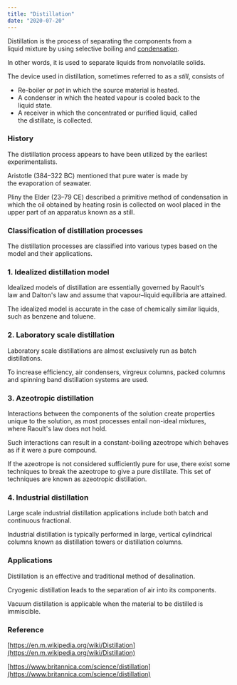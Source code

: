 ```yaml
---
title: "Distillation"
date: "2020-07-20"
---
```


Distillation is the process of separating the components from a liquid mixture by using selective boiling and [condensation](https://chemistdictionary.com/condensation/).

In other words, it is used to separate liquids from nonvolatile solids.

The device used in distillation, sometimes referred to as a _still_, consists of

- Re-boiler or _pot_ in which the source material is heated.
- A condenser in which the heated vapour is cooled back to the liquid state.
- A receiver in which the concentrated or purified liquid, called the distillate, is collected.

### History

The distillation process appears to have been utilized by the earliest experimentalists. 

Aristotle (384–322 BC) mentioned that pure water is made by the evaporation of seawater.

Pliny the Elder (23–79 CE) described a primitive method of condensation in which the oil obtained by heating rosin is collected on wool placed in the upper part of an apparatus known as a still.

### Classification of distillation processes

The distillation processes are classified into various types based on the model and their applications.

### 1\. Idealized distillation model

Idealized models of distillation are essentially governed by Raoult's law and Dalton's law and assume that vapour–liquid equilibria are attained.

The idealized model is accurate in the case of chemically similar liquids, such as benzene and toluene.

### 2\. Laboratory scale distillation

Laboratory scale distillations are almost exclusively run as batch distillations.

To increase efficiency, air condensers, virgreux columns, packed columns and spinning band distillation systems are used.

### 3\. Azeotropic distillation

Interactions between the components of the solution create properties unique to the solution, as most processes entail non-ideal mixtures, where Raoult's law does not hold.

Such interactions can result in a constant-boiling azeotrope which behaves as if it were a pure compound.

If the azeotrope is not considered sufficiently pure for use, there exist some techniques to break the azeotrope to give a pure distillate. This set of techniques are known as azeotropic distillation.

### 4\. Industrial distillation

Large scale industrial distillation applications include both batch and continuous fractional.

Industrial distillation is typically performed in large, vertical cylindrical columns known as distillation towers or distillation columns.

### Applications

Distillation is an effective and traditional method of desalination.

Cryogenic distillation leads to the separation of air into its components.

Vacuum distillation is applicable when the material to be distilled is immiscible.

### Reference

[https://en.m.wikipedia.org/wiki/Distillation](https://en.m.wikipedia.org/wiki/Distillation)

[https://www.britannica.com/science/distillation](https://www.britannica.com/science/distillation)
